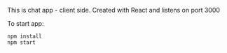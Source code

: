 This is chat app - client side. Created with React and listens on port 3000

To start app:

```
npm install
npm start
```

